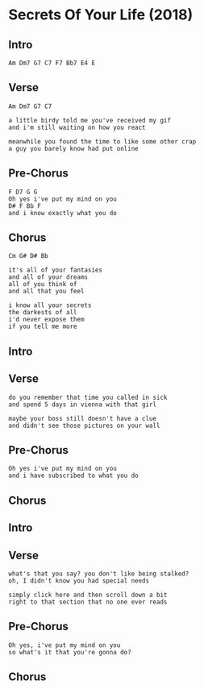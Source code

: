 # Secrets Of Your Life (2018)

## Intro

	Am Dm7 G7 C7 F7 Bb7 E4 E

## Verse

	Am Dm7 G7 C7

	a little birdy told me you've received my gif
	and i'm still waiting on how you react

	meanwhile you found the time to like some other crap
	a guy you barely know had put online

## Pre-Chorus

	F D7 G G
	Oh yes i've put my mind on you
	D# F Bb F
	and i know exactly what you do

## Chorus

	Cm G# D# Bb

	it's all of your fantasies
	and all of your dreams
	all of you think of
	and all that you feel

	i know all your secrets
	the darkests of all
	i'd never expose them
	if you tell me more

## Intro

## Verse

	do you remember that time you called in sick
	and spend 5 days in vienna with that girl

	maybe your boss still doesn't have a clue
	and didn't see those pictures on your wall

## Pre-Chorus

	Oh yes i've put my mind on you
	and i have subscribed to what you do

## Chorus

## Intro

## Verse

	what's that you say? you don't like being stalked?
	oh, I didn't know you had special needs

	simply click here and then scroll down a bit
	right to that section that no one ever reads

## Pre-Chorus

	Oh yes, i've put my mind on you
	so what's it that you're gonna do?

## Chorus

